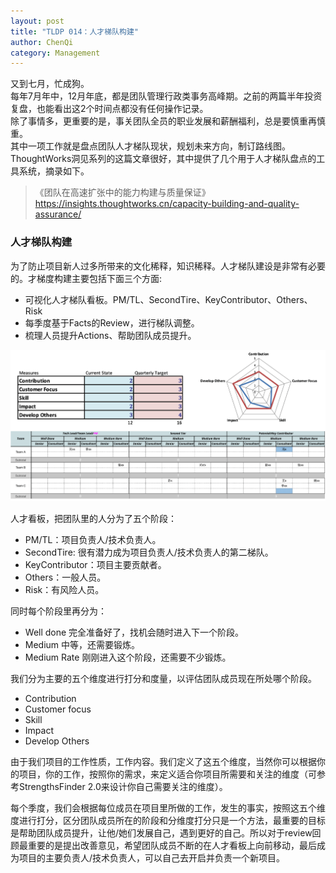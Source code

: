```yaml
---
layout: post
title: "TLDP 014：人才梯队构建"
author: ChenQi
category: Management
---
```


又到七月，忙成狗。  
每年7月年中，12月年底，都是团队管理行政类事务高峰期。之前的两篇半年投资复盘，也能看出这2个时间点都没有任何操作记录。  
除了事情多，更重要的是，事关团队全员的职业发展和薪酬福利，总是要慎重再慎重。  
其中一项工作就是盘点团队人才梯队现状，规划未来方向，制订路线图。  
ThoughtWorks洞见系列的这篇文章很好，其中提供了几个用于人才梯队盘点的工具系统，摘录如下。

> 《团队在高速扩张中的能力构建与质量保证》  
https://insights.thoughtworks.cn/capacity-building-and-quality-assurance/

### 人才梯队构建

为了防止项目新人过多所带来的文化稀释，知识稀释。人才梯队建设是非常有必要的。才梯度构建主要包括下面三个方面:

+ 可视化人才梯队看板。PM/TL、SecondTire、KeyContributor、Others、Risk
+ 每季度基于Facts的Review，进行梯队调整。
+ 梳理人员提升Actions、帮助团队成员提升。

![人才梯队看板](../static/talent-kanban.png)

人才看板，把团队里的人分为了五个阶段：

+ PM/TL：项目负责人/技术负责人。
+ SecondTire: 很有潜力成为项目负责人/技术负责人的第二梯队。
+ KeyContributor：项目主要贡献者。
+ Others：一般人员。
+ Risk：有风险人员。

同时每个阶段里再分为：

+ Well done 完全准备好了，找机会随时进入下一个阶段。
+ Medium 中等，还需要锻炼。
+ Medium Rate 刚刚进入这个阶段，还需要不少锻炼。

我们分为主要的五个维度进行打分和度量，以评估团队成员现在所处哪个阶段。

+ Contribution
+ Customer focus
+ Skill
+ Impact
+ Develop Others

由于我们项目的工作性质，工作内容。我们定义了这五个维度，当然你可以根据你的项目，你的工作，按照你的需求，来定义适合你项目所需要和关注的维度（可参考StrengthsFinder 2.0来设计你自己需要关注的维度）。

每个季度，我们会根据每位成员在项目里所做的工作，发生的事实，按照这五个维度进行打分，区分团队成员所在的阶段和分维度打分只是一个方法，最重要的目标是帮助团队成员提升，让他/她们发展自己，遇到更好的自己。所以对于review回顾最重要的是提出改善意见，希望团队成员不断的在人才看板上向前移动，最后成为项目的主要负责人/技术负责人，可以自己去开启并负责一个新项目。
